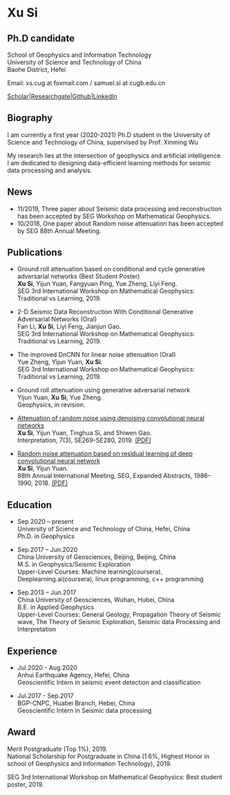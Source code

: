 # Xu Si
## Ph.D candidate
School of Geophysics and Information Technology  
University of Science and Technology of China  
Baohe District, Hefei

Email: xs.cug at foxmail.com / samuel.si at cugb.edu.cn 

[Scholar](https://scholar.google.com/citations?user=pdmU1VcAAAAJ&hl=zh-CN&oi=sra)|[Researchgate](https://www.researchgate.net/profile/Xu_Si8)|[Github](https://github.com/sixu0)|[LinkedIn](https://www.linkedin.com/in/%E6%97%AD-%E5%8F%B8-540a85173/)  

## Biography
I am currently a first year (2020-2021) Ph.D student in the University of Science and Technology of China, supervised by Prof. Xinming Wu

My research lies at the intersection of geophysics and artificial intelligence. I am dedicated to designing data-efficient learning methods for seismic data processing and analysis.  


## News
* 11/2019, Three paper about Seismic data processing and reconstruction has been accepted by SEG Workshop on Mathematical Geophysics.
* 10/2018, One paper about Random noise attenuation has been accepted by SEG 88th Annual Meeting.

## Publications
* Ground roll attenuation based on conditional and cycle generative adversarial networks (Best Student Poster)  
**Xu Si**, Yijun Yuan, Fangyuan Ping, Yue Zheng, Liyi Feng.  
SEG 3rd International Workshop on Mathematical Geophysics: Traditional vs Learning, 2019. 

* 2-D Seismic Data Reconstruction With Conditional Generative Adversarial Networks (Oral)  
Fan Li, **Xu Si**, Liyi Feng, Jianjun Gao.  
SEG 3rd International Workshop on Mathematical Geophysics: Traditional vs Learning, 2019.

* The improved DnCNN for linear noise attenuation (Oral)  
Yue Zheng, Yijun Yuan, **Xu Si**.  
SEG 3rd International Workshop on Mathematical Geophysics: Traditional vs Learning, 2019.

* Ground roll attenuation using generative adversarial network  
Yijun Yuan, **Xu Si**, Yue Zheng.  
Geophysics, in revision.

* [Attenuation of random noise using denoising convolutional neural networks](https://library.seg.org/doi/10.1190/INT-2018-0220.1)  
**Xu Si**, Yijun Yuan, Tinghua Si, and Shiwen Gao.  
Interpretation, 7(3), SE269-SE280, 2019. [(PDF)](https://www.researchgate.net/publication/335651063_Attenuation_of_random_noise_using_denoising_convolutional_neural_networks)

* [Random noise attenuation based on residual learning of deep convolutional neural network](https://library.seg.org/doi/10.1190/segam2018-2985176.1)    
**Xu Si**, Yijun Yuan.  
88th Annual International Meeting, SEG, Expanded Abstracts, 1986–1990, 2018. [(PDF)](https://www.researchgate.net/profile/Xu_Si8/publication/327614182_Random_noise_attenuation_based_on_residual_learning_of_deep_convolutional_neural_network/links/5d7e19ff92851c87c389f257/Random-noise-attenuation-based-on-residual-learning-of-deep-convolutional-neural-network.pdf) 
 
## Education
* Sep.2020 – present  
University of Science and Technology of China, Hefei, China  
Ph.D. in Geophysics

* Sep.2017 – Jun.2020  
China University of Geosciences, Beijing, Beijing, China  
M.S. in Geophysics/Seismic Exploration  
Upper-Level Courses: Machine learning(coursera), Deeplearning.ai(coursera), linux programming, c++ programming

* Sep.2013 – Jun.2017  
China University of Geosciences, Wuhan, Hubei, China  
B.E. in Applied Geophysics  
Upper-Level Courses: General Geology, Propagation Theory of Seismic wave, The Theory of Seismic Exploration, Seismic data Processing and Interpretation

## Experience
* Jul.2020 - Aug.2020  
Anhui Earthquake Agency, Hefei, China  
Geoscientific Intern in seismic event detection and classification

* Jul.2017 - Sep.2017  
BGP-CNPC, Huabei Branch, Hebei, China  
Geoscientific Intern in Seismic data processing

## Award
Merit Postgraduate (Top 1%), 2019.  
National Scholarship for Postgraduate in China (1.6%, Highest Honor in school of Geophysics and Information Technology), 2019.

SEG 3rd International Workshop on Mathematical Geophysics: Best student poster, 2019.






